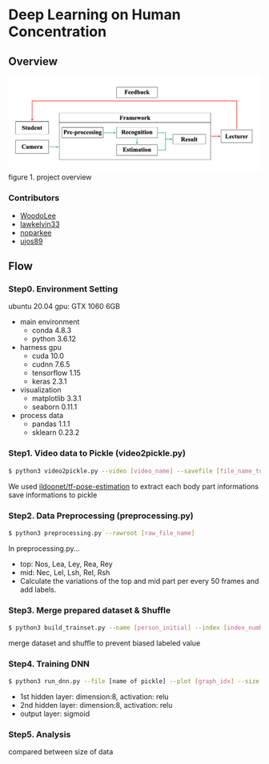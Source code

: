 # Deep Learning on Human Concentration 

## Overview
![Overview](./tfpose/paper-image/overview.png)
figure 1. project overview

### Contributors
* [WoodoLee](https://github.com/WoodoLee)
* [lawkelvin33](https://github.com/lawkelvin33)
* [noparkee](https://github.com/noparkee)
* [ujos89](https://github.com/ujos89)

## Flow

### Step0. Environment Setting
ubuntu 20.04
gpu: GTX 1060 6GB
- main environment 
    - conda       4.8.3
    - python      3.6.12
- harness gpu
    - cuda        10.0
    - cudnn       7.6.5
    - tensorflow  1.15
    - keras       2.3.1
- visualization
    - matplotlib  3.3.1
    - seaborn     0.11.1
- process data
    - pandas      1.1.1
    - sklearn     0.23.2



### Step1. Video data to Pickle (video2pickle.py)
```sh
$ python3 video2pickle.py --video [video_name] --savefile [file_name_to_save]
```
We used [ildoonet/tf-pose-estimation](https://github.com/ildoonet/tf-pose-estimation.git) to extract each body part informations
save informations to pickle 



### Step2. Data Preprocessing (preprocessing.py)
```sh
$ python3 preprocessing.py --rawroot [raw_file_name]
```
In preprocessing.py...
- top: Nos, Lea, Ley, Rea, Rey
- mid: Nec, Lel, Lsh, Rel, Rsh
- Calculate the variations of the top and mid part per every 50 frames and add labels.



### Step3. Merge prepared dataset & Shuffle
```sh
$ python3 build_trainset.py --name [person_initial] --index [index_number] 
```
merge dataset and shuffle to prevent biased labeled value



### Step4. Training DNN
```sh
$ python3 run_dnn.py --file [name of pickle] --plot [graph_idx] --size [dataset_size] --epoch [number of epoch] 
```
- 1st hidden layer: dimension:8, activation: relu
- 2nd hidden layer: dimension:8, activation: relu
- output layer: sigmoid



### Step5. Analysis
compared between size of data

